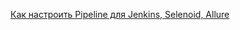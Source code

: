 [Как настроить Pipeline для Jenkins, Selenoid, Allure](https://habr.com/ru/company/simbirsoft/blog/597703/)
